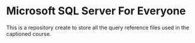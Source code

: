 # Microsoft SQL Server For Everyone

This is a repository create to store all the query reference files used in the captioned course. 
